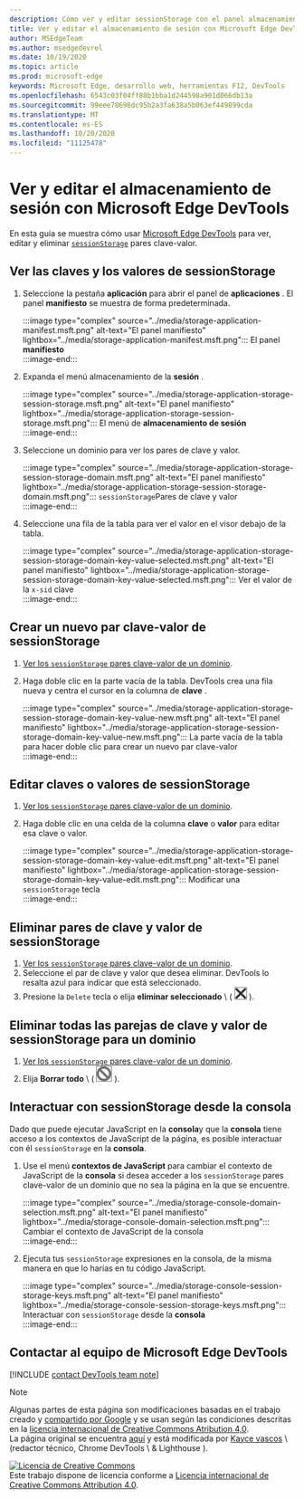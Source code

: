 ```yaml
---
description: Cómo ver y editar sessionStorage con el panel almacenamiento de la sesión y la consola.
title: Ver y editar el almacenamiento de sesión con Microsoft Edge DevTools
author: MSEdgeTeam
ms.author: msedgedevrel
ms.date: 10/19/2020
ms.topic: article
ms.prod: microsoft-edge
keywords: Microsoft Edge, desarrollo web, herramientas F12, DevTools
ms.openlocfilehash: 6543c03f04ff80b1bba1d244598a901d066db13a
ms.sourcegitcommit: 99eee78698dc95b2a3fa638a5b063ef449899cda
ms.translationtype: MT
ms.contentlocale: es-ES
ms.lasthandoff: 10/20/2020
ms.locfileid: "11125478"
---
```

<!-- Copyright Kayce Basques 

   Licensed under the Apache License, Version 2.0 (the "License");
   you may not use this file except in compliance with the License.
   You may obtain a copy of the License at

       https://www.apache.org/licenses/LICENSE-2.0

   Unless required by applicable law or agreed to in writing, software
   distributed under the License is distributed on an "AS IS" BASIS,
   WITHOUT WARRANTIES OR CONDITIONS OF ANY KIND, either express or implied.
   See the License for the specific language governing permissions and
   limitations under the License.  -->

# Ver y editar el almacenamiento de sesión con Microsoft Edge DevTools  

En esta guía se muestra cómo usar [Microsoft Edge DevTools][MicrosoftEdgeDevTools] para ver, editar y eliminar [`sessionStorage`][MDNSessionStorage] pares clave-valor.  

## Ver las claves y los valores de sessionStorage  

1.  Seleccione la pestaña **aplicación** para abrir el panel de **aplicaciones** .  El panel **manifiesto** se muestra de forma predeterminada.  
    
    :::image type="complex" source="../media/storage-application-manifest.msft.png" alt-text="El panel manifiesto" lightbox="../media/storage-application-manifest.msft.png":::
       El panel **manifiesto**  
    :::image-end:::  
    
1.  Expanda el menú almacenamiento de la **sesión** .  
    
    :::image type="complex" source="../media/storage-application-storage-session-storage.msft.png" alt-text="El panel manifiesto" lightbox="../media/storage-application-storage-session-storage.msft.png":::
       El menú de **almacenamiento de sesión**  
    :::image-end:::  
    
1.  Seleccione un dominio para ver los pares de clave y valor.  
    
    :::image type="complex" source="../media/storage-application-storage-session-storage-domain.msft.png" alt-text="El panel manifiesto" lightbox="../media/storage-application-storage-session-storage-domain.msft.png":::
       `sessionStorage`Pares de clave y valor  
    :::image-end:::  
    
1.  Seleccione una fila de la tabla para ver el valor en el visor debajo de la tabla.  
    
    :::image type="complex" source="../media/storage-application-storage-session-storage-domain-key-value-selected.msft.png" alt-text="El panel manifiesto" lightbox="../media/storage-application-storage-session-storage-domain-key-value-selected.msft.png":::
       Ver el valor de la `x-sid` clave  
    :::image-end:::  
    
## Crear un nuevo par clave-valor de sessionStorage  

1.  [Ver los `sessionStorage` pares clave-valor de un dominio](#view-sessionstorage-keys-and-values).  
1.  Haga doble clic en la parte vacía de la tabla.  DevTools crea una fila nueva y centra el cursor en la columna de **clave** .  
    
    :::image type="complex" source="../media/storage-application-storage-session-storage-domain-key-value-new.msft.png" alt-text="El panel manifiesto" lightbox="../media/storage-application-storage-session-storage-domain-key-value-new.msft.png":::
       La parte vacía de la tabla para hacer doble clic para crear un nuevo par clave-valor  
    :::image-end:::  
    
## Editar claves o valores de sessionStorage  

1.  [Ver los `sessionStorage` pares clave-valor de un dominio](#view-sessionstorage-keys-and-values).  
1.  Haga doble clic en una celda de la columna **clave** o **valor** para editar esa clave o valor.  
    
    :::image type="complex" source="../media/storage-application-storage-session-storage-domain-key-value-edit.msft.png" alt-text="El panel manifiesto" lightbox="../media/storage-application-storage-session-storage-domain-key-value-edit.msft.png":::
       Modificar una `sessionStorage` tecla  
    :::image-end:::  
    
## Eliminar pares de clave y valor de sessionStorage  

1.  [Ver los `sessionStorage` pares clave-valor de un dominio](#view-sessionstorage-keys-and-values).  
1.  Seleccione el par de clave y valor que desea eliminar.  DevTools lo resalta azul para indicar que está seleccionado.  
1.  Presione la `Delete` tecla o elija **eliminar seleccionado** \ ( ![ eliminar seleccionado ][ImageDeleteIcon] \).  
    
## Eliminar todas las parejas de clave y valor de sessionStorage para un dominio  

1.  [Ver los `sessionStorage` pares clave-valor de un dominio](#view-sessionstorage-keys-and-values).  
1.  Elija **Borrar todo** \ ( ![ Borrar todo ][ImageClearIcon] \).  
    
## Interactuar con sessionStorage desde la consola  

Dado que puede ejecutar JavaScript en la **consola**y que la **consola** tiene acceso a los contextos de JavaScript de la página, es posible interactuar con él `sessionStorage` en la **consola**.  

1.  Use el menú **contextos de JavaScript** para cambiar el contexto de JavaScript de la **consola** si desea acceder a los `sessionStorage` pares clave-valor de un dominio que no sea la página en la que se encuentre.  
    
    :::image type="complex" source="../media/storage-console-domain-selection.msft.png" alt-text="El panel manifiesto" lightbox="../media/storage-console-domain-selection.msft.png":::
       Cambiar el contexto de JavaScript de la consola  
    :::image-end:::  
    
1.  Ejecuta tus `sessionStorage` expresiones en la consola, de la misma manera en que lo harías en tu código JavaScript.  
    
    :::image type="complex" source="../media/storage-console-session-storage-keys.msft.png" alt-text="El panel manifiesto" lightbox="../media/storage-console-session-storage-keys.msft.png":::
       Interactuar con `sessionStorage` desde la **consola**  
    :::image-end:::  
    
## Contactar al equipo de Microsoft Edge DevTools  

[!INCLUDE [contact DevTools team note](../includes/contact-devtools-team-note.md)]  

<!-- image links -->  

[ImageClearIcon]: ../media/clear-icon.msft.png  
[ImageDeleteIcon]: ../media/delete-icon.msft.png  

<!-- links -->  

[MicrosoftEdgeDevTools]: ../../devtools-guide-chromium.md "Herramientas para desarrolladores de Microsoft Edge (cromo) | Microsoft docs"  

[MDNSessionStorage]: https://developer.mozilla.org/docs/Web/API/Window/sessionStorage "Window. sessionStorage | MDN"  

> [!NOTE]
> Algunas partes de esta página son modificaciones basadas en el trabajo creado y [compartido por Google][GoogleSitePolicies] y se usan según las condiciones descritas en la [licencia internacional de Creative Commons Atribution 4,0][CCA4IL].  
> La página original se encuentra [aquí](https://developers.google.com/web/tools/chrome-devtools/storage/sessionstorage) y está modificada por [Kayce vascos][KayceBasques] \ (redactor técnico, Chrome DevTools \ & Lighthouse \).  

[![Licencia de Creative Commons][CCby4Image]][CCA4IL]  
Este trabajo dispone de licencia conforme a [Licencia internacional de Creative Commons Attribution 4.0][CCA4IL].  

[CCA4IL]: https://creativecommons.org/licenses/by/4.0  
[CCby4Image]: https://i.creativecommons.org/l/by/4.0/88x31.png  
[GoogleSitePolicies]: https://developers.google.com/terms/site-policies  
[KayceBasques]: https://developers.google.com/web/resources/contributors/kaycebasques  
